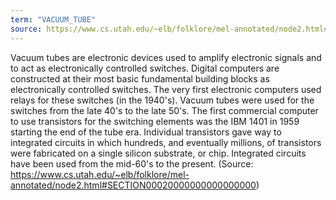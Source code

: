 ```yaml
---
term: "VACUUM_TUBE"
source: https://www.cs.utah.edu/~elb/folklore/mel-annotated/node2.html#SECTION00020000000000000000
---
```


Vacuum tubes are electronic devices used to amplify electronic signals and to act as electronically controlled switches. Digital computers are constructed at their most basic fundamental building blocks as electronically controlled switches. The very first electronic computers used relays for these switches (in the 1940's). Vacuum tubes were used for the switches from the late 40's to the late 50's. The first commercial computer to use transistors for the switching elements was the IBM 1401 in 1959 starting the end of the tube era. Individual transistors gave way to integrated circuits in which hundreds, and eventually millions, of transistors were fabricated on a single silicon substrate, or chip. Integrated circuits have been used from the mid-60's to the present. (Source: https://www.cs.utah.edu/~elb/folklore/mel-annotated/node2.html#SECTION00020000000000000000)
